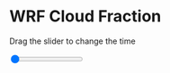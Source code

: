 <h1>WRF  Cloud Fraction </h1>
<p>Drag the slider to change the time</p>

<div class="slidecontainer">
<input oninput='setImage(this)' class="slider" type="range" min="0" max="7" value="0" step="1" />
<img id='img'/>
</div>

<script>
var img = document.getElementById('img');
var img_array = ['/assets/images/wrf/cf_wrfout_d01_2020-07-16_12:00:00.png',
'/assets/images/wrf/cf_wrfout_d01_2020-07-16_13:00:00.png',
'/assets/images/wrf/cf_wrfout_d01_2020-07-16_14:00:00.png',
'/assets/images/wrf/cf_wrfout_d01_2020-07-16_15:00:00.png',
'/assets/images/wrf/cf_wrfout_d01_2020-07-16_16:00:00.png',
'/assets/images/wrf/cf_wrfout_d01_2020-07-16_17:00:00.png',
'/assets/images/wrf/cf_wrfout_d01_2020-07-16_18:00:00.png',];
function setImage(obj)
{
        var value = obj.value;
        img.src = img_array[value];

}
</script>
